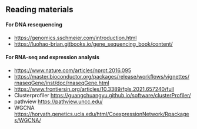 ## Reading materials
#### For DNA resequencing
- https://genomics.sschmeier.com/introduction.html
- https://luohao-brian.gitbooks.io/gene_sequencing_book/content/

#### For RNA-seq and expression analysis
- https://www.nature.com/articles/nprot.2016.095
- https://master.bioconductor.org/packages/release/workflows/vignettes/rnaseqGene/inst/doc/rnaseqGene.html
- https://www.frontiersin.org/articles/10.3389/fpls.2021.657240/full
- Clusterprofiler https://guangchuangyu.github.io/software/clusterProfiler/
- pathview https://pathview.uncc.edu/
- WGCNA https://horvath.genetics.ucla.edu/html/CoexpressionNetwork/Rpackages/WGCNA/
